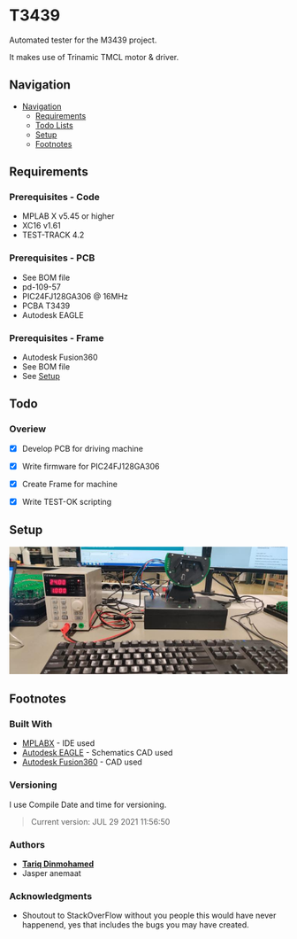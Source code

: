 # T3439
Automated tester for the M3439 project.

It makes use of Trinamic TMCL motor & driver.



<!-- TOC -->
## Navigation
- [Navigation](#T3439)
    - [Requirements](#Requirements)
    - [Todo Lists](#Todo)
    - [Setup](#Setup)
    - [Footnotes](#Footnotes)
<!-- /TOC -->

## Requirements
### Prerequisites - Code
- MPLAB X v5.45 or higher
- XC16 v1.61
- TEST-TRACK 4.2
### Prerequisites - PCB
- See BOM file
- pd-109-57
- PIC24FJ128GA306 @ 16MHz
- PCBA T3439
- Autodesk EAGLE
### Prerequisites - Frame
- Autodesk Fusion360
- See BOM file
- See [Setup](#Setup)

## Todo
### Overiew
- [x] Develop PCB for driving machine
- [x] Write firmware for PIC24FJ128GA306
- [x] Create Frame for machine
- [x] Write TEST-OK scripting


## Setup
![Setup](Photos/IMG_20210729_133822.jpg)

## Footnotes
### Built With

* [MPLABX](https://www.microchip.com/en-us/development-tools-tools-and-software/mplab-x-ide) - IDE used
* [Autodesk EAGLE](https://www.autodesk.com/products/eagle/free-download) - Schematics CAD used
* [Autodesk Fusion360](https://www.autodesk.nl/products/fusion-360/overview) - CAD used

### Versioning

I use Compile Date and time for versioning.
> Current version: JUL 29 2021 11:56:50

### Authors

* [**Tariq Dinmohamed**](https://github.com/Flixis)
* Jasper anemaat

### Acknowledgments

* Shoutout to StackOverFlow without you people this would have never happenend, yes that includes the bugs you may have created.




